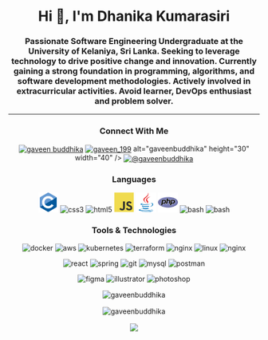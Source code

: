 <h1 align="center">Hi 👋, I'm Dhanika Kumarasiri</h1>
<h3 align="center">Passionate Software Engineering Undergraduate at the University of Kelaniya, Sri Lanka. Seeking to leverage technology to drive positive change and innovation. Currently gaining a strong foundation in programming, algorithms, and software development methodologies. Actively involved in extracurricular activities. Avoid learner, DevOps enthusiast and problem solver.</h3>
<hr>
<h3 align="center">Connect With Me</h3>
<p align="center">
<a href="http://www.linkedin.com/in/dhanika-kumarasiri" target="blank"><img align="center" src="https://cdn.jsdelivr.net/gh/devicons/devicon@latest/icons/linkedin/linkedin-original.svg" alt="gaveen buddhika" height="30" width="40" /></a>
<a href="https://www.instagram.com/dhanika.a/" target="blank"><img align="center" src="https://raw.githubusercontent.com/rahuldkjain/github-profile-readme-generator/master/src/images/icons/Social/instagram.svg" alt="gaveen_199" height="30" width="40" /></a>
 alt="gaveenbuddhika" height="30" width="40" /></a>
<a href="https://medium.com/@dhanikaa" target="blank"><img align="center" src="https://raw.githubusercontent.com/rahuldkjain/github-profile-readme-generator/master/src/images/icons/Social/medium.svg" alt="@gaveenbuddhika" height="30" width="40" /></a>
</p> <p></p>




<h3 align="center">Languages</h3>
<p align="center"> 
  <img src="https://raw.githubusercontent.com/devicons/devicon/master/icons/c/c-original.svg" alt="c" width="40" height="40"/> 
  <img src="https://www.svgrepo.com/show/373535/css.svg" alt="css3" width="40" height="40"/> 
  <img src="https://www.svgrepo.com/show/452228/html-5.svg" alt="html5" width="40" height="40"/> 
  <img src="https://raw.githubusercontent.com/devicons/devicon/master/icons/javascript/javascript-original.svg" alt="javascript" width="40" height="40"/> 
  <img src="https://raw.githubusercontent.com/devicons/devicon/master/icons/java/java-original.svg" alt="java" width="40" height="40"/> 
  <img src="https://raw.githubusercontent.com/devicons/devicon/master/icons/php/php-original.svg" alt="php" width="40" height="40"/> 
  <img src="https://www.svgrepo.com/show/353478/bash-icon.svg" alt="bash" width="40" height="40"/> 
  <img src="https://www.svgrepo.com/show/452091/python.svg" alt="bash" width="40" height="40"/> </p>

<h3 align="center">Tools & Technologies</h3>

<p align="center">
  <img src="https://cdn.jsdelivr.net/gh/devicons/devicon@latest/icons/docker/docker-original.svg" alt="docker" width="40" height="40"/> 
  <img src="https://cdn.jsdelivr.net/gh/devicons/devicon@latest/icons/amazonwebservices/amazonwebservices-plain-wordmark.svg" alt="aws" width="40" height="40"/> 
  <img src="https://www.svgrepo.com/show/376331/kubernetes.svg" alt="kubernetes" width="40" height="40"/>
  <img src="https://cdn.jsdelivr.net/gh/devicons/devicon@latest/icons/terraform/terraform-original.svg" alt="terraform" width="40" height="40"/> 
  <img src="https://cdn.jsdelivr.net/gh/devicons/devicon@latest/icons/githubactions/githubactions-original.svg" alt="nginx" width="40" height="40"/>
  <img src="https://cdn.jsdelivr.net/gh/devicons/devicon@latest/icons/linux/linux-original.svg" alt="linux" width="40" height="40"/>
  <img src="https://www.svgrepo.com/show/303554/nginx-logo.svg" alt="nginx" width="40" height="40"/> 
  
</p>

<p align="center">
  <img src="https://cdn.jsdelivr.net/gh/devicons/devicon@latest/icons/react/react-original.svg" alt="react" width="40" height="40"/> 
  <img src="https://www.vectorlogo.zone/logos/springio/springio-icon.svg" alt="spring" width="40" height="40"/> 
  <img src="https://cdn.jsdelivr.net/gh/devicons/devicon@latest/icons/git/git-original.svg" alt="git" width="40" height="40"/> 
  <img src="https://cdn.jsdelivr.net/gh/devicons/devicon@latest/icons/mysql/mysql-original.svg" alt="mysql" width="40" height="40"/> 
  <img src="https://www.vectorlogo.zone/logos/getpostman/getpostman-icon.svg" alt="postman" width="40" height="40"/> 
  </p>   


  <p align="center">
 <img src="https://cdn.jsdelivr.net/gh/devicons/devicon@latest/icons/figma/figma-original.svg" alt="figma" width="40" height="40"/> 
 <img src="https://cdn.jsdelivr.net/gh/devicons/devicon@latest/icons/illustrator/illustrator-plain.svg" alt="illustrator" width="40" height="40"/> 
 <img src="https://cdn.jsdelivr.net/gh/devicons/devicon@latest/icons/photoshop/photoshop-original.svg" alt="photoshop" width="40" height="40"/> 
  </p>

<p></p>
<p align ="center"><img align="center" src="https://github-readme-stats.vercel.app/api/top-langs?username=dhanikaa&show_icons=true&locale=en&layout=compact" alt="gaveenbuddhika" /></p>
<p  align="center"><img align="center" src="https://github-readme-stats.vercel.app/api?username=dhanikaa&show_icons=true&locale=en" alt="gaveenbuddhika" /></p>
<p align="center"><img align="center" src ="https://streak-stats.demolab.com/?user=dhanikaa&theme=default"/> </p>


